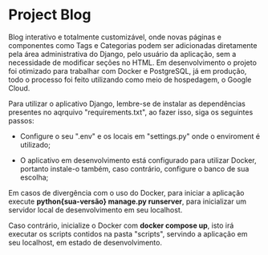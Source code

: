 # Project Blog

Blog interativo e totalmente customizável, onde novas páginas e componentes como Tags e Categorias podem ser adicionadas diretamente pela área administrativa do Django, pelo usuário da aplicação, sem a necessidade de modificar seções no HTML. Em desenvolvimento o projeto foi otimizado para trabalhar com Docker e PostgreSQL, já em produção, todo o processo foi feito utilizando como meio de hospedagem, o Google Cloud.

Para utilizar o aplicativo Django, lembre-se de instalar as dependências presentes no aqrquivo "requirements.txt", ao fazer isso, siga os seguintes passos:

* Configure o seu ".env" e os locais em "settings.py" onde o enviroment é utilizado;

* O aplicativo em desenvolvimento está configurado para utilizar Docker, portanto instale-o também, caso contrário, configure o banco de sua escolha;

Em casos de divergência com o uso do Docker, para iniciar a aplicação execute **python{sua-versão} manage.py runserver**, para inicializar um servidor local de desenvolvimento em seu localhost.

Caso contrário, inicialize o Docker com **docker compose up**, isto irá executar os scripts contidos na pasta "scripts", servindo a aplicação em seu localhost, em estado de desenvolvimento.